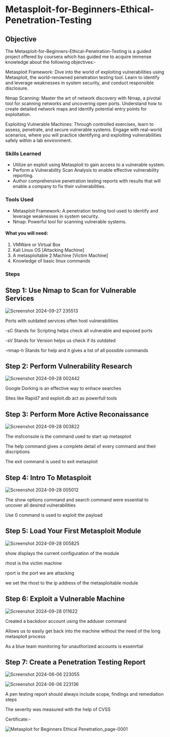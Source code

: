 # Metasploit-for-Beginners-Ethical-Penetration-Testing

## Objective

The Metasploit-for-Beginners-Ethical-Penetration-Testing is a guided project offered by coursera which has guided me to acquire immense knowledge about the following objectives:-

Metasploit Framework: Dive into the world of exploiting vulnerabilities using Metasploit, the world-renowned penetration testing tool. Learn to identify and leverage weaknesses in system security, and conduct responsible disclosure.

Nmap Scanning: Master the art of network discovery with Nmap, a pivotal tool for scanning networks and uncovering open ports. Understand how to create detailed network maps and identify potential entry points for exploitation.

Exploiting Vulnerable Machines: Through controlled exercises, learn to assess, penetrate, and secure vulnerable systems. Engage with real-world scenarios, where you will practice identifying and exploiting vulnerabilities safely within a lab environment.


### Skills Learned

- Utilize an exploit using Metasploit to gain access to a vulnerable system.
- Perform a Vulnerability Scan Analysis to enable effective vulnerability reporting.
- Author comprehensive penetration testing reports with results that will enable a company to fix their vulnerabilities.   

### Tools Used

- Metasploit Framework: A penetration testing tool used to identify and leverage weaknesses in system security.
- Nmap: Powerful tool for scanning vulnerable systems.


#### What you will need:

1. VMWare or Virtual Box
2. Kali Linux OS [Attacking Machine]
3. A metasploitable 2 Machine [Victim Machine]
4. Knowledge of basic linux commands

### Steps

## Step 1: Use Nmap to Scan for Vulnerable Services


![Screenshot 2024-09-27 235513](https://github.com/user-attachments/assets/e8d7a855-ad48-48be-bc2b-dd20a24d476f)


Ports with outdated services often host vulnerabilities

 -sC Stands for Scripting helps check all vulnerable and exposed ports

 -sV Stands for Version helps us check if its outdated 

 -nmap-h Stands for help and it gives a list of all possible commands



## Step 2: Perform  Vulnerability Research


![Screenshot 2024-09-28 002442](https://github.com/user-attachments/assets/134f46c6-80ea-4f09-8268-03afae5ef105)


 Google Dorking is an effective way to enhace searches

 Sites like Rapid7 and exploit.db act as powerfull tools



## Step 3: Perform More Active Reconaissance



![Screenshot 2024-09-28 003822](https://github.com/user-attachments/assets/57eb754b-1eb8-4556-be70-703e706c6019)


 The msfconsole is the command used to start up metasploit

 The help command gives a complete detail of every command and their discriptions

 The exit command is used to exit metasploit



## Step 4: Intro To Metasploit

 
![Screenshot 2024-09-28 005012](https://github.com/user-attachments/assets/6720e3c4-c8f4-46d9-bd78-ea10b3a70189)

 The show options command and search command were essential to uncover all desired vulnerabilities 

 Use 0 command is used to exploit the payload



## Step 5: Load Your First Metasploit Module

![Screenshot 2024-09-28 005825](https://github.com/user-attachments/assets/1cc33b4b-833e-486d-9da6-e2bfe9526856)


 show displays the current configuration of the module

 rhost is the victim machine

 rport is the port we are attacking

we set the rhost to the ip address of the metasploitable module


## Step 6: Exploit a Vulnerable Machine


![Screenshot 2024-09-28 011622](https://github.com/user-attachments/assets/f5c1a14b-c630-4598-a249-7c71141cbd05)



 Created a backdoor account using the adduser command

 Allows us to easily get back into the machine without the need of the long metasploit
 process

 As a blue team monitoring for unauthorized accounts is essenrtial




## Step 7: Create a Penetration Testing Report


![Screenshot 2024-06-06 223055](https://github.com/user-attachments/assets/d3ad1733-4e03-4699-9f24-e69e85379278)


![Screenshot 2024-06-06 223136](https://github.com/user-attachments/assets/f68affe6-f2ca-41c4-9d22-ddd7236215b3)


 A pen testing report should always include scope, findings and remediation steps 
 
 The severity was measured with the help of CVSS


Certificate:-

![Metasploit for Beginners Ethical Penetration_page-0001](https://github.com/user-attachments/assets/bca29a04-33f9-4b00-bd37-c0019a42f25a)
